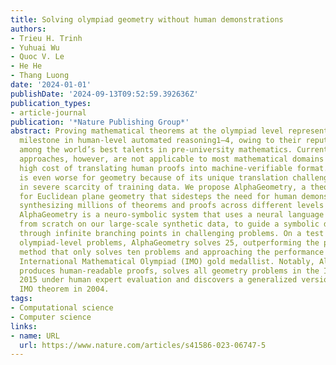 ```yaml
---
title: Solving olympiad geometry without human demonstrations
authors:
- Trieu H. Trinh
- Yuhuai Wu
- Quoc V. Le
- He He
- Thang Luong
date: '2024-01-01'
publishDate: '2024-09-13T09:52:59.392636Z'
publication_types:
- article-journal
publication: '*Nature Publishing Group*'
abstract: Proving mathematical theorems at the olympiad level represents a notable
  milestone in human-level automated reasoning1–4, owing to their reputed difficulty
  among the world’s best talents in pre-university mathematics. Current machine-learning
  approaches, however, are not applicable to most mathematical domains owing to the
  high cost of translating human proofs into machine-verifiable format. The problem
  is even worse for geometry because of its unique translation challenges1,5, resulting
  in severe scarcity of training data. We propose AlphaGeometry, a theorem prover
  for Euclidean plane geometry that sidesteps the need for human demonstrations by
  synthesizing millions of theorems and proofs across different levels of complexity.
  AlphaGeometry is a neuro-symbolic system that uses a neural language model, trained
  from scratch on our large-scale synthetic data, to guide a symbolic deduction engine
  through infinite branching points in challenging problems. On a test set of 30 latest
  olympiad-level problems, AlphaGeometry solves 25, outperforming the previous best
  method that only solves ten problems and approaching the performance of an average
  International Mathematical Olympiad (IMO) gold medallist. Notably, AlphaGeometry
  produces human-readable proofs, solves all geometry problems in the IMO 2000 and
  2015 under human expert evaluation and discovers a generalized version of a~translated
  IMO theorem in 2004.
tags:
- Computational science
- Computer science
links:
- name: URL
  url: https://www.nature.com/articles/s41586-023-06747-5
---
```

